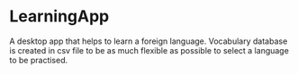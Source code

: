 # LearningApp
A desktop app that helps to learn a foreign language.
Vocabulary database is created in csv file to be as much flexible as possible to select a language to be practised.
